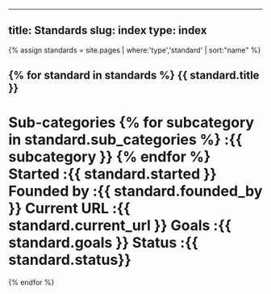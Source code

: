  ---
title: Standards
slug: index
type: index
---
{% assign standards = site.pages | where:'type','standard' | sort:"name" %}

{% for standard in standards %}
{{ standard.title }}
--------------------
Sub-categories
{% for subcategory in standard.sub_categories %}
:{{ subcategory }}
{% endfor %}
Started
:{{ standard.started }}
Founded by
:{{ standard.founded_by }}
Current URL
:{{ standard.current_url }}
Goals
:{{ standard.goals }}
Status
:{{ standard.status}}
=======
 
{% endfor %}
